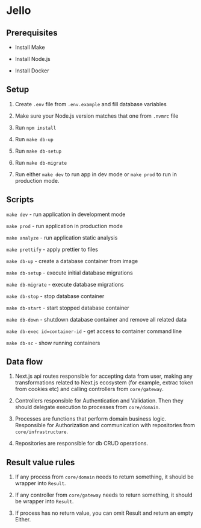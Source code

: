 # Jello

## Prerequisites

- Install Make

- Install Node.js

- Install Docker

## Setup

1. Create `.env` file from `.env.example` and fill database variables

2. Make sure your Node.js version matches that one from `.nvmrc` file

3. Run `npm install`

4. Run `make db-up`

5. Run `make db-setup`

6. Run `make db-migrate`

7. Run either `make dev` to run app in dev mode or `make prod` to run in production mode.

## Scripts

`make dev` - run application in development mode

`make prod` - run application in production mode

`make analyze` - run application static analysis

`make prettify` - apply prettier to files

`make db-up` - create a database container from image

`make db-setup` - execute initial database migrations

`make db-migrate` - execute database migrations

`make db-stop` - stop database container

`make db-start` - start stopped database container

`make db-down` - shutdown database container and remove all related data

`make db-exec id=container-id` - get access to container command line

`make db-sc` - show running containers

## Data flow

1. Next.js api routes responsible for accepting data from user, making any transformations related to Next.js ecosystem (for example, extrac token from cookies etc) and calling controllers from `core/gateway`.

2. Controllers responsible for Authentication and Validation. Then they should delegate execution to processes from `core/domain`.

3. Processes are functions that perform domain business logic. Responsible for Authorization and communication with repositories from `core/infrastructure`.

4. Repositories are responsible for db CRUD operations.

## Result value rules

1. If any process from `core/domain` needs to return something, it should be wrapper into `Result`.

2. If any controller from `core/gateway` needs to return something, it should be wrapper into `Result`.

3. If process has no return value, you can omit Result and return an empty Either.
